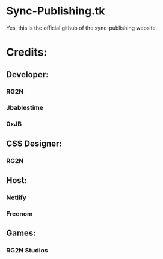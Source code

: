# Sync-Publishing.tk

Yes, this is the official github of the sync-publishing website.

# Credits:

## Developer:
### RG2N
### Jbablestime
### 0xJB

## CSS Designer:
### RG2N

## Host:
### Netlify
### Freenom

## Games:
### RG2N Studios
